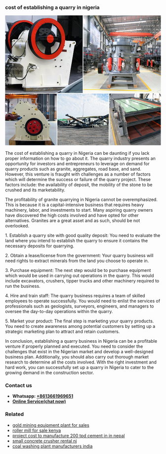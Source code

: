 <h3>cost of establishing a quarry in nigeria</h3><img src='1708589373.jpg' alt=''><p>The cost of establishing a quarry in Nigeria can be daunting if you lack proper information on how to go about it. The quarry industry presents an opportunity for investors and entrepreneurs to leverage on demand for quarry products such as granite, aggregates, road base, and sand. However, this venture is fraught with challenges as a number of factors which will determine the success or failure of the quarry project. These factors include: the availability of deposit, the mobility of the stone to be crushed and its marketability.</p><p>The profitability of granite quarrying in Nigeria cannot be overemphasized. This is because it is a capital-intensive business that requires heavy machinery, labor, and investments to start. Many aspiring quarry owners have discovered the high costs involved and have opted for other alternatives. Granites are a great asset and as such, should be not overlooked.</p><p>1. Establish a quarry site with good quality deposit: You need to evaluate the land where you intend to establish the quarry to ensure it contains the necessary deposits for quarrying.</p><p>2. Obtain a lease/license from the government: Your quarry business will need rights to extract minerals from the land you choose to operate in.</p><p>3. Purchase equipment: The next step would be to purchase equipment which would be used in carrying out operations in the quarry. This would include excavators, crushers, tipper trucks and other machinery required to run the business.</p><p>4. Hire and train staff: The quarry business requires a team of skilled employees to operate successfully. You would need to enlist the services of professionals such as geologists, surveyors, engineers, and managers to oversee the day-to-day operations within the quarry.</p><p>5. Market your product: The final step is marketing your quarry products. You need to create awareness among potential customers by setting up a strategic marketing plan to attract and retain customers.</p><p>In conclusion, establishing a quarry business in Nigeria can be a profitable venture if properly planned and executed. You need to consider the challenges that exist in the Nigerian market and develop a well-designed business plan. Additionally, you should also carry out thorough market research to determine all the costs involved. With the right investment and hard work, you can successfully set up a quarry in Nigeria to cater to the growing demand in the construction sector.</p><h3>Contact us</h3><ul><li><strong>Whatsapp:&nbsp;<a href="https://wa.me/8613661969651">+8613661969651</a></strong></li><li><a href="https://swt.shibang-china.com/?git&amp;zhl&amp;cost of establishing a quarry in nigeria"><strong>Online Service(chat now)</strong></a></li></ul><h3>Related</h3><ul><li><a href='gold mining equipment plant for sales.md'>gold mining equipment plant for sales</a></li><li><a href='roller mill for sale kenya.md'>roller mill for sale kenya</a></li><li><a href='project cost to manufacture 200 tpd cement in in nepal.md'>project cost to manufacture 200 tpd cement in in nepal</a></li><li><a href='small concrete crusher rental nj.md'>small concrete crusher rental nj</a></li><li><a href='coal washing plant manufacturers india.md'>coal washing plant manufacturers india</a></li></ul>